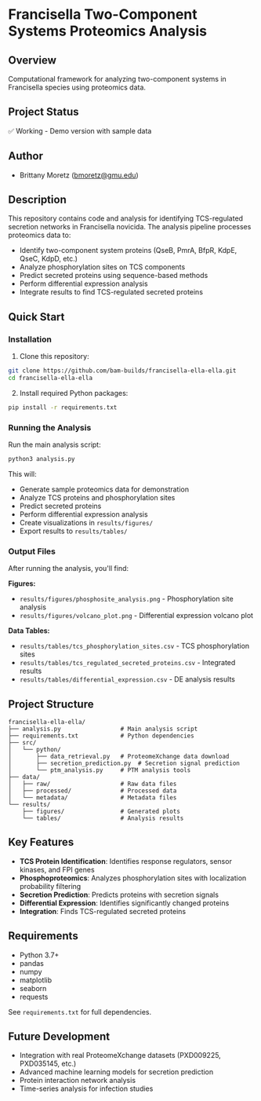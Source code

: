# Francisella Two-Component Systems Proteomics Analysis

## Overview
Computational framework for analyzing two-component systems in Francisella species using proteomics data.

## Project Status
✅ Working - Demo version with sample data

## Author
- Brittany Moretz (bmoretz@gmu.edu)

## Description
This repository contains code and analysis for identifying TCS-regulated secretion networks in Francisella novicida. The analysis pipeline processes proteomics data to:

- Identify two-component system proteins (QseB, PmrA, BfpR, KdpE, QseC, KdpD, etc.)
- Analyze phosphorylation sites on TCS components
- Predict secreted proteins using sequence-based methods
- Perform differential expression analysis
- Integrate results to find TCS-regulated secreted proteins

## Quick Start

### Installation

1. Clone this repository:
```bash
git clone https://github.com/bam-builds/francisella-ella-ella.git
cd francisella-ella-ella
```

2. Install required Python packages:
```bash
pip install -r requirements.txt
```

### Running the Analysis

Run the main analysis script:
```bash
python3 analysis.py
```

This will:
- Generate sample proteomics data for demonstration
- Analyze TCS proteins and phosphorylation sites
- Predict secreted proteins
- Perform differential expression analysis
- Create visualizations in `results/figures/`
- Export results to `results/tables/`

### Output Files

After running the analysis, you'll find:

**Figures:**
- `results/figures/phosphosite_analysis.png` - Phosphorylation site analysis
- `results/figures/volcano_plot.png` - Differential expression volcano plot

**Data Tables:**
- `results/tables/tcs_phosphorylation_sites.csv` - TCS phosphorylation sites
- `results/tables/tcs_regulated_secreted_proteins.csv` - Integrated results
- `results/tables/differential_expression.csv` - DE analysis results

## Project Structure

```
francisella-ella-ella/
├── analysis.py                 # Main analysis script
├── requirements.txt            # Python dependencies
├── src/
│   └── python/
│       ├── data_retrieval.py   # ProteomeXchange data download
│       ├── secretion_prediction.py  # Secretion signal prediction
│       └── ptm_analysis.py     # PTM analysis tools
├── data/
│   ├── raw/                    # Raw data files
│   ├── processed/              # Processed data
│   └── metadata/               # Metadata files
└── results/
    ├── figures/                # Generated plots
    └── tables/                 # Analysis results
```

## Key Features

- **TCS Protein Identification**: Identifies response regulators, sensor kinases, and FPI genes
- **Phosphoproteomics**: Analyzes phosphorylation sites with localization probability filtering
- **Secretion Prediction**: Predicts proteins with secretion signals
- **Differential Expression**: Identifies significantly changed proteins
- **Integration**: Finds TCS-regulated secreted proteins

## Requirements

- Python 3.7+
- pandas
- numpy
- matplotlib
- seaborn
- requests

See `requirements.txt` for full dependencies.

## Future Development

- Integration with real ProteomeXchange datasets (PXD009225, PXD035145, etc.)
- Advanced machine learning models for secretion prediction
- Protein interaction network analysis
- Time-series analysis for infection studies

